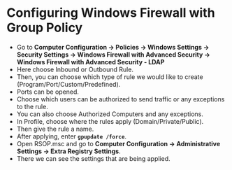 # Configuring Windows Firewall with Group Policy
- Go to **Computer Configuration -> Policies -> Windows Settings -> Security Settings -> Windows Firewall with Advanced Security -> Windows Firewall with Advanced Security - LDAP**
- Here choose Inbound or Outbound Rule.
- Then, you can choose which type of rule we would like to create (Program/Port/Custom/Predefined).
- Ports can be opened.
- Choose which users can be authorized to send traffic or any exceptions to the rule.
- You can also choose Authorized Computers and any exceptions.
- In Profile, choose where the rules apply (Domain/Private/Public).
- Then give the rule a name.
- After applying, enter **`gpupdate /force`**.
- Open RSOP.msc and go to **Computer Configuration -> Administrative Settings -> Extra Registry Settings**.
- There we can see the settings that are being applied.
